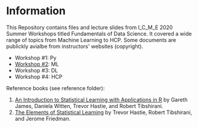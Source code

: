 # Information

This Repository contains files and lecture slides from  I_C_M_E 2020 Summer Workshops titled Fundamentals of Data Science. It covered a wide range of topics from Machine Learning to HCP. Some documents are publickly avialbe from instructors' websites (copyright).

- Workshop #1: Py
- [Workshop #2](https://sites.google.com/site/ml2020icme/home): ML
- Workshop #3: DL
- Workshop #4: HCP

Reference books (see reference folder):
1. [An Introduction to Statistical Learning with Applications in R](http://faculty.marshall.usc.edu/gareth-james/ISL/) by Gareth James, Daniela Witten, Trevor Hastie, and Robert Tibshirani. 
2. [The Elements of Statistical Learning](https://web.stanford.edu/~hastie/ElemStatLearn/) by Trevor Hastie, Robert Tibshirani, and Jerome Friedman.  
